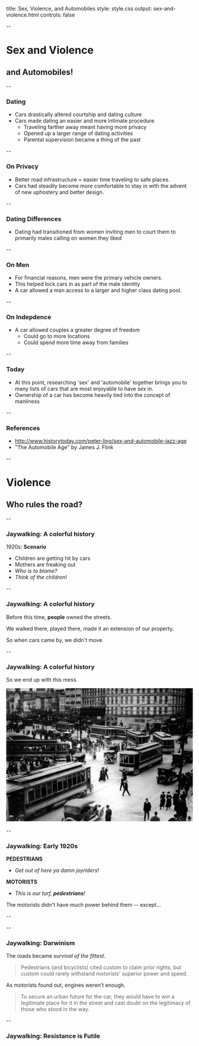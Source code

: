 title: Sex, Violence, and Automobiles
style: style.css
output: sex-and-violence.html
controls: false

--

<div class="gradient"></div>

# Sex and Violence
## and Automobiles!

--

### Dating

* Cars drastically altered courtship and dating culture
* Cars made dating an easier and more intimate procedure
    * Traveling farther away meant having more privacy
    * Opened up a larger range of dating activities
    * Parental supervision became a thing of the past

--

### On Privacy

* Better road infrastructure = easier time traveling to safe places.
* Cars had steadily become more comfortable to stay in with the advent of new uphostery and better design.

--

### Dating Differences
* Dating had transitioned from women inviting men to court them to primarily males calling on women they liked

--

### On Men
* For financial reasons, men were the primary vehicle owners.
* This helped lock cars in as part of the male identity
* A car allowed a man access to a larger and higher class dating pool.

--

### On Indepdence

* A car allowed couples a greater degree of freedom
    * Could go to more locations
    * Could spend more time away from families

--

### Today

* At this point, researching 'sex' and 'automobile' together brings you
to many lists of cars that are most enjoyable to have sex in.
* Ownership of a car has become heavily tied into the concept of manliness

--

### References

* http://www.historytoday.com/peter-ling/sex-and-automobile-jazz-age
* "The Automobile Age" by James J. Flink

--

<div class="gradient"></div>

# Violence
## Who rules the road?

--

### Jaywalking: A colorful history

1920s: **Scenario**

* Children are getting hit by cars
* Mothers are freaking out
* *Who is to blame?*
* *Think of the children!*

--

### Jaywalking: A colorful history

Before this time, **people** owned the streets.

We walked there, played there, made it an extension of our property.

So when cars came by, we didn't move.

--

### Jaywalking: A colorful history

So we end up with this mess.

![jaywalkers](jaywalkers.png)

--

### Jaywalking: Early 1920s

**PEDESTRIANS**

* *Get out of here ya damn joyriders!*

**MOTORISTS**

* *This is our turf, **pedestrians**!*

The motorists didn't have much power behind them -- except...

--

<!-- engine picture -->

--

### Jaywalking: Darwinism

The roads became *survival of the fittest*.

> Pedestrians (and bicyclists) cited custom to claim prior rights,
> but custom could rarely withstand motorists’ superior power and speed.

As motorists found out, engines weren't enough.

> To secure an urban future for the car, they would have to win a legitimate
> place for it in the street and cast doubt on the legitimacy of those who
> stood in the way.

--

### Jaywalking: Resistance is Futile
